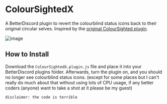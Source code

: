 # ColourSightedX

A BetterDiscord plugin to revert the colourblind status icons back to their original circular selves. Inspired by the [original ColourSighted plugin](https://github.com/Mega-Mewthree/BetterDiscordPlugins/blob/master/Plugins/ColorSighted/ColorSighted.plugin.js).

![image](https://user-images.githubusercontent.com/83364207/227698169-dd0593f0-cf98-4515-b914-33850ebb64f4.png)

## How to Install

Download the `ColourSightedX.plugin.js` file and place it into your BetterDiscord plugins folder. Afterwards, turn the plugin on, and you should no longer see colourblind status icons. (except for some places but I can't really do much about that without using lots of CPU usage, if any better coders (anyone) want to take a shot at it please be my guest)

`disclaimer: the code is terrible`
